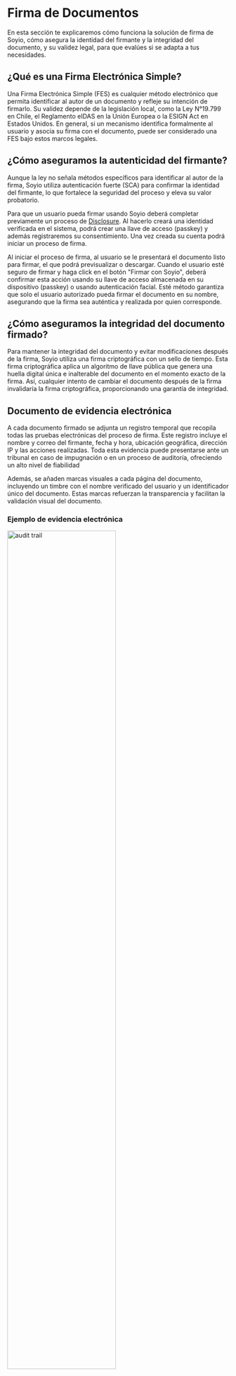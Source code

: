 
# Firma de Documentos

En esta sección te explicaremos cómo funciona la solución de firma de Soyio, cómo asegura la identidad del firmante y la integridad del documento, y su validez legal, para que evalúes si se adapta a tus necesidades.

## ¿Qué es una Firma Electrónica Simple?

Una Firma Electrónica Simple (FES) es cualquier método electrónico que permita identificar al autor de un documento y refleje su intención de firmarlo. Su validez depende de la legislación local, como la Ley N°19.799 en Chile, el Reglamento eIDAS en la Unión Europea o la ESIGN Act en Estados Unidos. En general, si un mecanismo identifica formalmente al usuario y asocia su firma con el documento, puede ser considerado una FES bajo estos marcos legales.

## ¿Cómo aseguramos la autenticidad del firmante?

Aunque la ley no señala métodos específicos para identificar al autor de la firma, Soyio utiliza autenticación fuerte (SCA) para confirmar la identidad del firmante, lo que fortalece la seguridad del proceso y eleva su valor probatorio.

Para que un usuario pueda firmar usando Soyio deberá completar previamente un proceso de [Disclosure](../modules/disclosure.mdx). Al hacerlo creará una identidad verificada en el sistema, podrá crear una llave de acceso (passkey) y además registraremos su consentimiento. Una vez creada su cuenta podrá iniciar un proceso de firma.

Al iniciar el proceso de firma, al usuario se le presentará el documento listo para firmar, el que podrá previsualizar o descargar. Cuando el usuario esté seguro de firmar y haga click en el botón "Firmar con Soyio", deberá confirmar esta acción usando su llave de acceso almacenada en su dispositivo (passkey) o usando autenticación facial. Esté método garantiza que solo el usuario autorizado pueda firmar el documento en su nombre, asegurando que la firma sea auténtica y realizada por quien corresponde.

## ¿Cómo aseguramos la integridad del documento firmado?

Para mantener la integridad del documento y evitar modificaciones después de la firma, Soyio utiliza una firma criptográfica con un sello de tiempo. Esta firma criptográfica aplica un algoritmo de llave pública que genera una huella digital única e inalterable del documento en el momento exacto de la firma. Así, cualquier intento de cambiar el documento después de la firma invalidaría la firma criptográfica, proporcionando una garantía de integridad.

## Documento de evidencia electrónica

A cada documento firmado se adjunta un registro temporal que recopila todas las pruebas electrónicas del proceso de firma. Este registro incluye el nombre y correo del firmante, fecha y hora, ubicación geográfica, dirección IP y las acciones realizadas. Toda esta evidencia puede presentarse ante un tribunal en caso de impugnación o en un proceso de auditoría, ofreciendo un alto nivel de fiabilidad

Además, se añaden marcas visuales a cada página del documento, incluyendo un timbre con el nombre verificado del usuario y un identificador único del documento. Estas marcas refuerzan la transparencia y facilitan la validación visual del documento.

### Ejemplo de evidencia electrónica
<img src="/img/audit_trail.png" alt="audit trail" width="70%"/>

## ¿Cuándo puedo utilizar la firma electrónica de Soyio?

La firma electrónica de Soyio puede ser utilizada en todos aquellos contratos que no requieran Firma Electrónica Avanzada (FEA).

:::chile[Excepciones en Chile]
1. En Chile no puede utilizarse FES cuando la ley exige expresamente el uso de Firma Electrónica Avanzada (FEA), por ejemplo:

    i. Los instrumentos públicos en formato electrónico deben llevar la FEA del funcionario que los emite.

    ii. El mandato judicial otorgado en documento electrónico debe ser suscrito con la FEA del mandante.

    iii. Los formularios para la constitución, modificación, disolución o anotaciones de empresas del Registro de Empresas y Sociedad deben ser suscritos con la FEA de los constituyentes, socios o accionistas; o con la FEA del notario que autoriza el acto si es que estos no contaran con su propia FEA.

2. En Chile no puede utilizarse firma electrónica (FES o FEA) cuando la ley impide el uso de firma electrónica:

    i. Cuando la ley exige una solemnidad que no sea susceptible de cumplirse mediante documento electrónico.

    ii. Cuando la ley requiere la concurrencia personal de alguna de las partes.

    iii. En actos y contratos relativos al derecho de familia.
:::